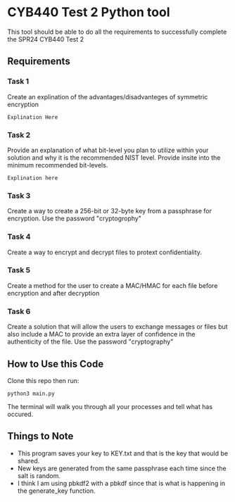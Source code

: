 # CYB440 Test 2 Python tool

This tool should be able to do all the requirements to successfully complete
the SPR24 CYB440 Test 2

## Requirements

### Task 1

Create an explination of the advantages/disadvanteges of symmetric encryption

`Explination Here`

### Task 2

Provide an explanation of what bit-level you plan to utilize within your solution
and why it is the recommended NIST level. Provide insite into the minimum recommended bit-levels.

`Explination here`

### Task 3

Create a way to create a 256-bit or 32-byte key from a passphrase for encryption. Use the password "cryptogrophy"

### Task 4

Create a way to encrypt and decrypt files to protext confidentiality.

### Task 5

Create a method for the user to create a MAC/HMAC for each file before encryption and after decryption

### Task 6

Create a solution that will allow the users to exchange messages or files but also include a MAC to provide an
extra layer of confidence in the authenticity of the file. Use the password "cryptography"

## How to Use this Code

Clone this repo then run:

`python3 main.py`

The terminal will walk you through all your processes and tell what has occured.

## Things to Note

- This program saves your key to KEY.txt and that is the key that would be shared.
- New keys are generated from the same passphrase each time since the salt is random.
- I think I am using pbkdf2 with a pbkdf since that is what is happening in the generate_key function.
